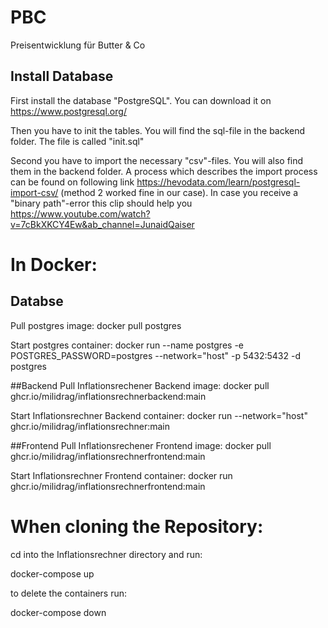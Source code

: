 # PBC
Preisentwicklung für Butter &amp; Co



## Install Database 
First install the database "PostgreSQL". You can download it on https://www.postgresql.org/

Then you have to init the tables. You will find the sql-file in the backend folder. The file is called "init.sql"

Second you have to import the necessary "csv"-files. You will also find them in the backend folder. A process which describes the import process can be found on following link https://hevodata.com/learn/postgresql-import-csv/ (method 2 worked fine in our case). In case you receive a "binary path"-error this clip should help you https://www.youtube.com/watch?v=7cBkXKCY4Ew&ab_channel=JunaidQaiser


# In Docker:
## Databse
Pull postgres image: docker pull postgres

Start postgres container: docker run --name postgres -e POSTGRES_PASSWORD=postgres --network="host" -p 5432:5432 -d postgres

##Backend
Pull Inflationsrechener Backend image: docker pull ghcr.io/milidrag/inflationsrechnerbackend:main

Start Inflationsrechner Backend container: docker run --network="host" ghcr.io/milidrag/inflationsrechner:main

##Frontend
Pull Inflationsrechener Frontend image: docker pull ghcr.io/milidrag/inflationsrechnerfrontend:main

Start Inflationsrechner Frontend container: docker run ghcr.io/milidrag/inflationsrechnerfrontend:main

# When cloning the Repository:

cd into the Inflationsrechner directory and run:

docker-compose up

to delete the containers run:

docker-compose down
